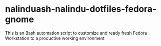 # nalinduash-nalindu-dotfiles-fedora-gnome
This is an Bash automation script to customize and ready fresh Fedora Workstation to a productive working environment
